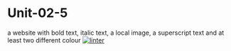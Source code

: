 # Unit-02-5
a website with bold text, italic text, a local image, a superscript text and at least two different colour
[![linter](https://github.com/Jawal-Arcilla/Unit-02-5/workflows/linter/badge.svg)](https://github.com/marketplace/actions/super-linter)
